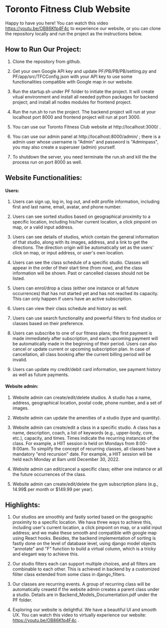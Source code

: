 # Toronto Fitness Club Website

Happy to have you here! You can watch this video https://youtu.be/OB86Kfp4F4c to experience our website, or you can clone the repository locally and run the project as the instructions below.

## How to Run Our Project:

1. Clone the repository from github.

2. Get your own Google API key and update PF/PB/PB/PB/setting.py and PF/app/src/TFCConfig.json with your API key to use some functionalities compatible with Google map in our website.

3. Run the startup.sh under PF folder to initiate the project. It will create vitual environment and install all needed python packages for backend project; and install all nodes modules for frontend project. 

4. Run the run.sh to run the project. The backend project will run at your localhost port 8000 and frontend project will run at port 3000.

5. You can use our Toronto Fitness Club website at http://localhost:3000/ .

6. You can use our admin panel at http://localhost:8000/admin/ ; there is a admin user whose username is "Admin" and password is "Adminpass", you may also create a superuser (admin) yourself.

7. To shutdown the server, you need terminate the run.sh and kill the the process run on port 8000 as well.



## Website Functionalities:

#### Users:

1. Users can sign up, log in, log out, and edit profile information, including first and last name, email, avatar, and phone number.

2. Users can see sorted studios based on geographical proximity to a specific location, including his/her current location, a click pinpoint on map, or a valid input address. 

3. Users can see details of studios, which contain the general information of that studio, along with its images, address, and a link to get the directions. The direction origin will be automatically set as the users' click on map, or input address, or user's own location.

4. Users can see the class schedule of a specific studio. Classes will appear in the order of their start time (from now), and the class information will be shown. Past or cancelled classes should not be listed. 

5. Users can enrol/drop a class (either one instance or all future occurrences) that has not started yet and has not reached its capacity. This can only happen if users have an active subscription.

6. Users can view their class schedule and history as well.

7. Users can use search functionality and powerful filters to find studios or classes based on their preference.

8. Users can subscribe to one of our fitness plans; the first payment is made immediately after subscription, and each upcoming payment will be automatically made in the beginning of their period. Users can also cancel or update current or upcoming subscription plan. In case of cancellation, all class booking after the current billing period will be invalid.

9. Users can update my credit/debit card information, see payment history as well as future payments.


#### Website admin:

1. Website admin can create/edit/delete studios. A studio has a name, address, geographical location, postal code, phone number, and a set of images.

2. Website admin can update the amenities of a studio (type and quantity).

3. Website admin can create/edit a class in a specific studio. A class has a name, description, coach, a list of keywords (e.g., upper-body, core, etc.), capacity, and times. Times indicate the recurring instances of the class. For example, a HIIT session is held on Mondays from 8:00- 9:00am. To simplify the concept of recurring classes, all classes have a mandatory "end recursion" date. For example, a HIIT session will be held each Monday at 8am until December 30, 2022. 

4. Website admin can edit/cancel a specific class; either one instance or all the future occurrences of the class.

5. Website admin can create/edit/delete the gym subscription plans (e.g., 14.99$ per month or $149.99 per year).



## Highlights:

1. Our studios are smoothly and fastly sorted based on the geographic proximity to a specific location. We hava three ways to achieve this, including user's current location, a click pinpoint on map, or a valid input address; and we make these smooth and compatible with google map using React hooks. Besides, the backend implementation of sorting is fastly done on the level of database level, using django model objects "annotate" and "F" function to build a virtual column, which is a tricky and elegant way to achieve this.

2. Our studio filters each can support multiple choices, and all filters are combinable to each other. This is achieved in backend by a customized filiter class extended from some class in django_filters.

3. Our classes are recurring events. A group of recurring class will be automatically creaetd if the website admin creates a parent class under a studio. Details are in Backend_Models_Documentation.pdf under the PF folder.

4. Exploring our website is delightful. We have a beautiful UI and smooth UX. You can watch this video to virtually experience our website: https://youtu.be/OB86Kfp4F4c .
